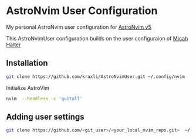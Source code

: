 # AstroNvim User Configuration

My personal AstroNvim user configuration for [AstroNvim v5](https://github.com/AstroNvim/AstroNvim)

This AstroNvimUser configuration builds on the user configuraion of [Micah Halter](https://code.mehalter.com/AstroNvim_user/~files/master)

## Installation

```zsh
git clone https://github.com/kraxli/AstroNvimUser.git ~/.config/nvim
```

Initialize AstroVim

```zsh
nvim  --headless -c 'quitall'
```

## Adding user settings

```zsh
git clone https://github.com/<git_user>/<your_local_nvim_repo.git>  ~/.config/nvim/lua/user
```
